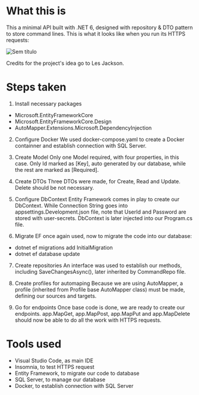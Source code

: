 # What this is

This a minimal API built with .NET 6, designed with repository & DTO pattern to store command lines. This is what it looks like when you run its HTTPS requests:

![Sem título](https://user-images.githubusercontent.com/90851371/178108064-1caf334d-55f9-4236-b8e3-ce04c880c261.png)

Credits for the project's idea go to Les Jackson.

# Steps taken

1. Install necessary packages
- Microsoft.EntityFrameworkCore
- Microsoft.EntityFrameworkCore.Design
- AutoMapper.Extensions.Microsoft.DependencyInjection

2. Configure Docker
We used docker-compose.yaml to create a Docker containner and establish connection with SQL Server.

3. Create Model
Only one Model required, with four properties, in this case. Only Id marked as [Key], auto generated by our database, while the rest are marked as [Required].

4. Create DTOs
Three DTOs were made, for Create, Read and Update. Delete should be not necessary.

5. Configure DbContext
Entity Framework comes in play to create our DbContext. While Connection String goes into appsettings.Development.json file, note that UserId and Password are stored with user-secrets. DbContext is later injected into our Program.cs file.

6. Migrate
EF once again used, now to migrate the code into our database:
- dotnet ef migrations add InitialMigration
- dotnet ef database update

7. Create repositories
An interface was used to establish our methods, including SaveChangesAsync(), later inherited by CommandRepo file.

8. Create profiles for automaping
Because we are using AutoMapper, a profile (inherited from Profile base AutoMapper class) must be made, defining our sources and targets.

9. Go for endpoints
Once base code is done, we are ready to create our endpoints. app.MapGet, app.MapPost, app.MapPut and app.MapDelete should now be able to do all the work with HTTPS requests.

# Tools used

- Visual Studio Code, as main IDE
- Insomnia, to test HTTPS request
- Entity Framework, to migrate our code to database
- SQL Server, to manage our database
- Docker, to establish connection with SQL Server

